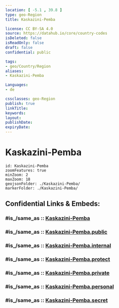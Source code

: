 ```yaml
---
location: [ -5.1 , 39.8 ] 
type: geo-Region
title: Kaskazini-Pemba

license: CC BY-SA 4.0
source: https://datahub.io/core/country-codes
isDeleted: false
isReadOnly: false
draft: false
confidential: public

tags:
- geo/Country/Region
aliases:
- Kaskazini-Pemba

Languages:
- de

cssclasses: geo-Region
publish: true
linkTitle: 
keywords: 
layout: 
publishDate: 
expiryDate: 
---
```


# Kaskazini-Pemba

```leaflet
id: Kaskazini-Pemba
zoomFeatures: true 
minZoom: 2 
maxZoom: 18
geojsonFolder: ./Kaskazini-Pemba/
markerFolder: ./Kaskazini-Pemba/
```


## Confidential Links & Embeds: 

### #is_/same_as :: [Kaskazini-Pemba](/_Standards/Earth/Continent/Africa/Africa~East/Tanzania/regions~Tanzania/Kaskazini-Pemba.md) 

### #is_/same_as :: [Kaskazini-Pemba.public](/_public/Earth/Continent/Africa/Africa~East/Tanzania/regions~Tanzania/Kaskazini-Pemba.public.md) 

### #is_/same_as :: [Kaskazini-Pemba.internal](/_internal/Earth/Continent/Africa/Africa~East/Tanzania/regions~Tanzania/Kaskazini-Pemba.internal.md) 

### #is_/same_as :: [Kaskazini-Pemba.protect](/_protect/Earth/Continent/Africa/Africa~East/Tanzania/regions~Tanzania/Kaskazini-Pemba.protect.md) 

### #is_/same_as :: [Kaskazini-Pemba.private](/_private/Earth/Continent/Africa/Africa~East/Tanzania/regions~Tanzania/Kaskazini-Pemba.private.md) 

### #is_/same_as :: [Kaskazini-Pemba.personal](/_personal/Earth/Continent/Africa/Africa~East/Tanzania/regions~Tanzania/Kaskazini-Pemba.personal.md) 

### #is_/same_as :: [Kaskazini-Pemba.secret](/_secret/Earth/Continent/Africa/Africa~East/Tanzania/regions~Tanzania/Kaskazini-Pemba.secret.md)

